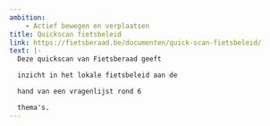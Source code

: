 ```yaml
---
ambition: 
    - Actief bewegen en verplaatsen
title: Quickscan fietsbeleid
link: https://fietsberaad.be/documenten/quick-scan-fietsbeleid/
text: |-
  Deze quickscan van Fietsberaad geeft

  inzicht in het lokale fietsbeleid aan de

  hand van een vragenlijst rond 6

  thema's.
---
```

